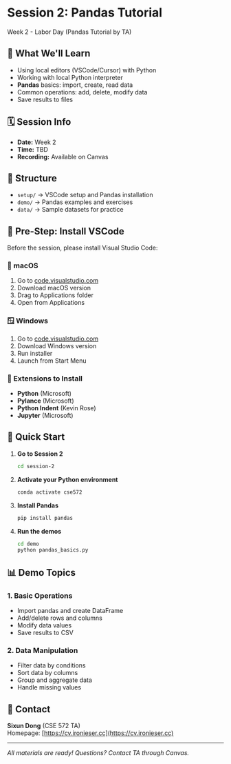 # Session 2: Pandas Tutorial

Week 2 - Labor Day (Pandas Tutorial by TA)

## 📌 What We'll Learn
- Using local editors (VSCode/Cursor) with Python
- Working with local Python interpreter
- **Pandas** basics: import, create, read data
- Common operations: add, delete, modify data
- Save results to files

## 🗓 Session Info
- **Date:** Week 2
- **Time:** TBD
- **Recording:** Available on Canvas

## 📂 Structure
- `setup/` → VSCode setup and Pandas installation
- `demo/` → Pandas examples and exercises
- `data/` → Sample datasets for practice

## 🚀 Pre-Step: Install VSCode

Before the session, please install Visual Studio Code:

### 🍎 macOS
1. Go to [code.visualstudio.com](https://code.visualstudio.com/)
2. Download macOS version
3. Drag to Applications folder
4. Open from Applications

### 🪟 Windows
1. Go to [code.visualstudio.com](https://code.visualstudio.com/)
2. Download Windows version
3. Run installer
4. Launch from Start Menu

### 🔧 Extensions to Install
- **Python** (Microsoft)
- **Pylance** (Microsoft)
- **Python Indent** (Kevin Rose)
- **Jupyter** (Microsoft)

## 🚀 Quick Start

1. **Go to Session 2**
   ```bash
   cd session-2
   ```

2. **Activate your Python environment**
   ```bash
   conda activate cse572
   ```

3. **Install Pandas**
   ```bash
   pip install pandas
   ```

4. **Run the demos**
   ```bash
   cd demo
   python pandas_basics.py
   ```

## 📊 Demo Topics

### 1. Basic Operations
- Import pandas and create DataFrame
- Add/delete rows and columns
- Modify data values
- Save results to CSV

### 2. Data Manipulation
- Filter data by conditions
- Sort data by columns
- Group and aggregate data
- Handle missing values

## 🔗 Contact
**Sixun Dong** (CSE 572 TA)  
Homepage: [https://cv.ironieser.cc](https://cv.ironieser.cc)

---

*All materials are ready! Questions? Contact TA through Canvas.*
